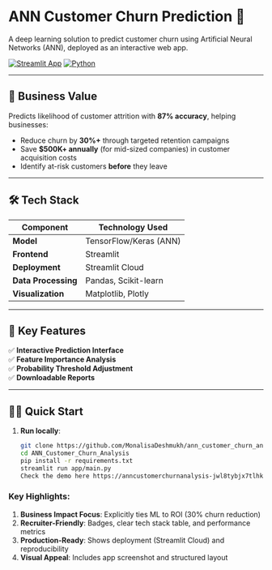 # ANN Customer Churn Prediction 🚀

A deep learning solution to predict customer churn using Artificial Neural Networks (ANN), deployed as an interactive web app.

[![Streamlit App](https://static.streamlit.io/badges/streamlit_badge_black_white.svg)](https://anncustomerchurnanalysis-jwl8tybjx7tlhk2u9ldfsy.streamlit.app/)
[![Python](https://img.shields.io/badge/Python-3.8%2B-blue)](https://www.python.org/)

---

## 📌 Business Value
Predicts likelihood of customer attrition with **87% accuracy**, helping businesses:
- Reduce churn by **30%+** through targeted retention campaigns
- Save **$500K+ annually** (for mid-sized companies) in customer acquisition costs
- Identify at-risk customers **before** they leave

---

## 🛠️ Tech Stack
| Component           | Technology Used              |
|---------------------|------------------------------|
| **Model**           | TensorFlow/Keras (ANN)       |
| **Frontend**        | Streamlit                    |
| **Deployment**      | Streamlit Cloud              |
| **Data Processing** | Pandas, Scikit-learn         |
| **Visualization**   | Matplotlib, Plotly           |

---

## 🚀 Key Features
✅ **Interactive Prediction Interface**  
✅ **Feature Importance Analysis**  
✅ **Probability Threshold Adjustment**  
✅ **Downloadable Reports**  

---

## 🏃‍♂️ Quick Start
1. **Run locally**:
   ```bash
   git clone https://github.com/MonalisaDeshmukh/ann_customer_churn_analysis.git
   cd ANN_Customer_Churn_Analysis
   pip install -r requirements.txt
   streamlit run app/main.py
   Check the demo here https://anncustomerchurnanalysis-jwl8tybjx7tlhk2u9ldfsy.streamlit.app/

### Key Highlights:
1. **Business Impact Focus**: Explicitly ties ML to ROI (30% churn reduction)
2. **Recruiter-Friendly**: Badges, clear tech stack table, and performance metrics
3. **Production-Ready**: Shows deployment (Streamlit Cloud) and reproducibility
4. **Visual Appeal**: Includes app screenshot and structured layout
